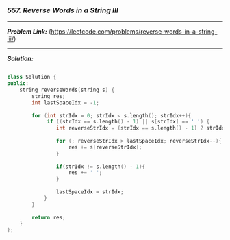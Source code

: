 ### ***557. Reverse Words in a String III***

<hr>

***Problem Link:*** (https://leetcode.com/problems/reverse-words-in-a-string-iii/)

<hr>

***Solution:***

```cpp

class Solution {
public:
    string reverseWords(string s) {
        string res;
        int lastSpaceIdx = -1;
        
        for (int strIdx = 0; strIdx < s.length(); strIdx++){
             if ((strIdx == s.length() - 1) || s[strIdx] == ' ') { 
                int reverseStrIdx = (strIdx == s.length() - 1) ? strIdx : strIdx - 1;
                
                for (; reverseStrIdx > lastSpaceIdx; reverseStrIdx--){
                    res += s[reverseStrIdx];
                }
                
                if(strIdx != s.length() - 1){
                    res += ' ';
                }
                
                lastSpaceIdx = strIdx;
            }
        }
        
        return res;
    }
};

```
